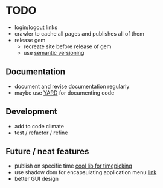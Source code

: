 # TODO
- login/logout links
- crawler to cache all pages and publishes all of them
- release gem
	- recreate site before release of gem
	- use [semantic versioning](http://semver.org/)

## Documentation
- document and revise documentation regularly
- maybe use [YARD](http://yardoc.org/) for documenting code

## Development
- add to code climate
- test / refactor / refine

## Future / neat features
- publish on specific time [cool lib for timepicking](http://amsul.ca/pickadate.js)
- use shadow dom for encapsulating application menu [link](http://www.html5rocks.com/en/tutorials/webcomponents/shadowdom/)
- better GUI design
